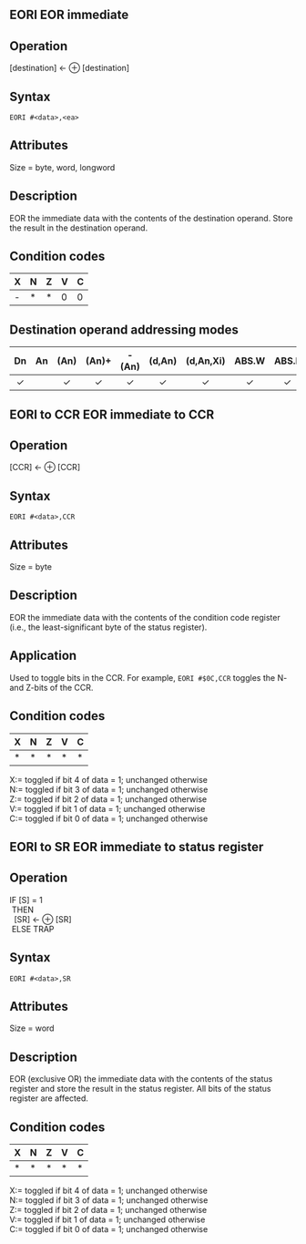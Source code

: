 
## EORI EOR immediate

## Operation
[destination] ← <literal> ⊕ [destination]

## Syntax
```assembly
EORI #<data>,<ea>
```

## Attributes
Size = byte, word, longword

## Description
EOR the immediate data with the contents of the destination operand. Store the result in the destination operand.

## Condition codes
|X|N|Z|V|C|
|--|--|--|--|--|
|-|*|*|0|0|

## Destination operand addressing modes
|Dn|An|(An)|(An)+|-(An)|(d,An)|(d,An,Xi)|ABS.W|ABS.L|(d,PC)|(d,PC,Xn)|imm|
|:-:|:-:|:-:|:-:|:-:|:-:|:-:|:-:|:-:|:-:|:-:|:-:|
|✓||✓|✓|✓|✓|✓|✓|✓||||

## EORI to CCR EOR immediate to CCR

## Operation
[CCR] ← <literal> ⊕ [CCR]

## Syntax
```assembly
EORI #<data>,CCR
```
## Attributes
Size = byte

## Description
EOR the immediate data with the contents of the condition code
register (i.e., the least-significant byte of the status register).

## Application
Used to toggle bits in the CCR. For example, `EORI #$0C,CCR`
toggles the N- and Z-bits of the CCR.

## Condition codes
|X|N|Z|V|C|
|--|--|--|--|--|
|*|*|*|*|*|

X:= toggled if bit 4 of data = 1; unchanged otherwise<br/>
N:= toggled if bit 3 of data = 1; unchanged otherwise<br/>
Z:= toggled if bit 2 of data = 1; unchanged otherwise<br/>
V:= toggled if bit 1 of data = 1; unchanged otherwise<br/>
C:= toggled if bit 0 of data = 1; unchanged otherwise<br/>

## EORI to SR EOR immediate to status register
## Operation
IF [S] = 1<br/>
&nbsp;THEN<br/>
&nbsp;&nbsp;[SR] ← <literal> ⊕ [SR]<br/>
&nbsp;ELSE TRAP<br/>

## Syntax
```assembly
EORI #<data>,SR
```
## Attributes
Size = word

## Description
EOR (exclusive OR) the immediate data with the contents of the
status register and store the result in the status register. All bits
of the status register are affected.

## Condition codes
|X|N|Z|V|C|
|--|--|--|--|--|
|*|*|*|*|*|

X:= toggled if bit 4 of data = 1; unchanged otherwise<br/>
N:= toggled if bit 3 of data = 1; unchanged otherwise<br/>
Z:= toggled if bit 2 of data = 1; unchanged otherwise<br/>
V:= toggled if bit 1 of data = 1; unchanged otherwise<br/>
C:= toggled if bit 0 of data = 1; unchanged otherwise<br/>



